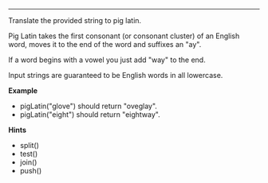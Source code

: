 ---

Translate the provided string to pig latin.

Pig Latin takes the first consonant (or consonant cluster) of an English word, moves it to the end of the word and suffixes an "ay".

If a word begins with a vowel you just add "way" to the end.

Input strings are guaranteed to be English words in all lowercase.

**Example**

- pigLatin("glove") should return "oveglay".
- pigLatin("eight") should return "eightway".

**Hints**

- split()
- test()
- join()
- push()
